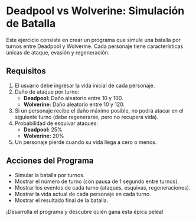 # Deadpool vs Wolverine: Simulación de Batalla

Este ejercicio consiste en crear un programa que simule una batalla por turnos entre Deadpool y Wolverine. Cada personaje tiene características únicas de ataque, evasión y regeneración.

## Requisitos

1. El usuario debe ingresar la vida inicial de cada personaje.
2. Daño de ataque por turno:
    - **Deadpool:** Daño aleatorio entre 10 y 100.
    - **Wolverine:** Daño aleatorio entre 10 y 120.
3. Si un personaje recibe el daño máximo posible, no podrá atacar en el siguiente turno (debe regenerarse, pero no recupera vida).
4. Probabilidad de esquivar ataques:
    - **Deadpool:** 25%
    - **Wolverine:** 20%
5. Un personaje pierde cuando su vida llega a cero o menos.

## Acciones del Programa

- Simular la batalla por turnos.
- Mostrar el número de turno (con pausa de 1 segundo entre turnos).
- Mostrar los eventos de cada turno (ataques, esquivas, regeneraciones).
- Mostrar la vida actual de cada personaje en cada turno.
- Mostrar el resultado final de la batalla.

¡Desarrolla el programa y descubre quién gana esta épica pelea!
